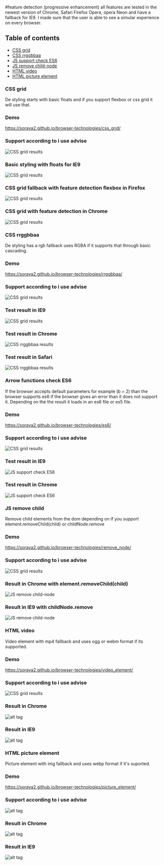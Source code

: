 #feature detection (progressive enhancement)
all features are tested in the newest version of Chrome, Safari Firefox Opera, opera Neon and have a fallback for IE9.
I made sure that the user is able to see a simular experience on every browser.

## Table of contents
- [CSS grid](#grid)
- [CSS rrggbbaa](#rrggbbaa)
- [JS support check ES6](#es6)
- [JS remove child-node](#remove)
- [HTML video](#video)
- [HTML picture element](#picture)



### <a name="grid"></a>CSS grid
De styling starts with basic floats and if you support flexbox or css grid it will use that.

### Demo
https://soraya2.github.io/browser-technologies/css_grid/

### Support according to i use advise
![CSS grid results](https://github.com/soraya2/browser-technologies/blob/master/screenshots/grid_support.jpg)

### Basic styling with floats for IE9
![CSS grid results](https://github.com/soraya2/browser-technologies/blob/master/screenshots/display_inline.jpg)

### CSS grid fallback with feature detection flexbox in Firefox
![CSS grid results](https://github.com/soraya2/browser-technologies/blob/master/screenshots/flexbox.jpg)


### CSS grid with feature detection in Chrome
![CSS grid results](https://github.com/soraya2/browser-technologies/blob/master/screenshots/css_grid.jpg)



### <a name="rrggbbaa"></a>CSS rrggbbaa
De styling has a rgb fallback uses RGBA if it supports that through basic cascading.

### Demo
https://soraya2.github.io/browser-technologies/rrggbbaa/

### Support according to i use advise
![CSS grid results](https://github.com/soraya2/browser-technologies/blob/master/screenshots/rrggbbaa_support.jpg)

### Test result in IE9
![CSS grid results](https://github.com/soraya2/browser-technologies/blob/master/screenshots/ie9.jpg)


### Test result in Chrome
![CSS rrggbbaa results](https://github.com/soraya2/browser-technologies/blob/master/screenshots/no_rrggbaa.jpg)

### Test result in Safari
![CSS rrggbbaa results](https://github.com/soraya2/browser-technologies/blob/master/screenshots/all_colors_safari.jpg)



### <a name="es6"></a>Arrow functions check ES6
If the browser accepts default parameters for example (b = 2) than the browser supports es6 if the browser gives an error than it does not support it. Depending on the the result it loads in an es6 file or es5 file.

### Demo
https://soraya2.github.io/browser-technologies/es6/

### Support according to i use advise
![CSS grid results](https://github.com/soraya2/browser-technologies/blob/master/screenshots/ed6arrow_support.jpg)


### Test result in IE9
![JS support check ES6](https://github.com/soraya2/browser-technologies/blob/master/screenshots/es6checkie9.jpg)


### Test result in Chrome
![JS support check ES6](https://github.com/soraya2/browser-technologies/blob/master/screenshots/es6checkchrome.jpg)



### <a name="remove"></a>JS remove child
Remove child elements from the dom depending on if you support element.removeChild(child) or childNode.remove

### Demo
https://soraya2.github.io/browser-technologies/remove_node/

### Support according to i use advise
![CSS grid results](https://github.com/soraya2/browser-technologies/blob/master/screenshots/childnode_remove_suport.jpg)

### Result in Chrome with element.removeChild(child)
![JS remove child-node](https://github.com/soraya2/browser-technologies/blob/master/screenshots/remove_chrome.jpg)

### Result in IE9 with childNode.remove
![JS remove child-node](https://github.com/soraya2/browser-technologies/blob/master/screenshots/remove_ie.jpg)



### <a name="video"></a>HTML video
Video element with mp4 fallback and uses ogg or webm format if its supported.

### Demo
https://soraya2.github.io/browser-technologies/video_element/

### Support according to i use advise
![CSS grid results](https://github.com/soraya2/browser-technologies/blob/master/screenshots/ogg_format_support.jpg)

### Result in Chrome
![alt tag](https://github.com/soraya2/browser-technologies/blob/master/screenshots/video_chrome.jpg)

### Result in IE9
![alt tag](https://github.com/soraya2/browser-technologies/blob/master/screenshots/video_ie9.jpg)



### <a name="picture"></a>HTML picture element
Picture element with img fallback and uses webp format if it's suported.


### Demo
https://soraya2.github.io/browser-technologies/picture_element/

### Support according to i use advise
![alt tag](https://github.com/soraya2/browser-technologies/blob/master/screenshots/picture_support.jpg)

### Result in Chrome
![alt tag](https://github.com/soraya2/browser-technologies/blob/master/screenshots/picture_chrome.jpg)

### Result in IE9
![alt tag](https://github.com/soraya2/browser-technologies/blob/master/screenshots/picture_ie.jpg)







